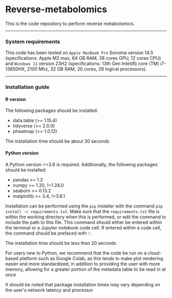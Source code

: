 # Reverse-metabolomics

This is the code repository to perform reverse metabolomics.

----------------------------------------
### System requirements
This code has been tested on `Apple MacBook Pro` Sonoma version 14.5 (specifications: Apple M2 max, 64 GB RAM, 38 cores GPU, 12 cores CPU) and `Windows 11` version 23H2 (specifications: 13th Gen Intel(R) core (TM) i7-13850HX, 2100 Mhz, 32 GB RAM, 20 cores, 28 logical processors). 

----------------------------------------
### Installation guide
#### R version
The following packages should be installed: 
- data.table (>= 1.15.4)
- tidyverse (>= 2.0.0)
- pheatmap (>= 1.0.12)

The installation time should be about 30 seconds

#### Python version
A Python version >=3.8 is required.
Additionally, the following packages should be installed: 
- pandas >= 1.2
- numpy >= 1.20, !=1.24.0
- seaborn >= 0.13.2
- matplotlib >= 3.4, !=3.6.1

Installation can be performed using the `pip` installer with the command `pip install -r requirements.txt`. Make sure that the `requirements.txt` file is within the working directory when this is performed, or edit the command to include the path to this file. This command should either be entered within the terminal or a Jupyter notebook code cell. If entered within a code cell, the command should be prefaced with `!`.

The installation time should be less than 20 seconds

For users new to Python, we recommend that the code be run on a cloud-based platform such as Google Colab, as this tends to make plot rendering easier and more standardized, in addition to providing the user with more memory, allowing for a greater portion of the metadata table to be read in at once



It should be noted that package installation times may vary depending on the user's network latency and processor
